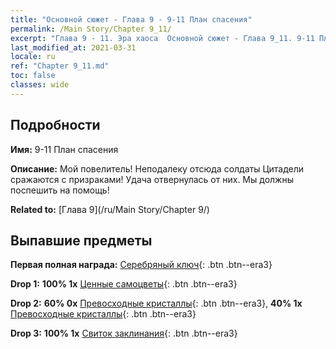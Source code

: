 ```yaml
---
title: "Основной сюжет - Глава 9 - 9-11 План спасения"
permalink: /Main Story/Chapter 9_11/
excerpt: "Глава 9 - 11. Эра хаоса  Основной сюжет - Глава 9_11. 9-11 План спасения"
last_modified_at: 2021-03-31
locale: ru
ref: "Chapter 9_11.md"
toc: false
classes: wide
---
```


## Подробности

 **Имя:** 9-11 План спасения

 **Описание:** Мой повелитель! Неподалеку отсюда солдаты Цитадели сражаются с призраками! Удача отвернулась от них. Мы должны поспешить на помощь!

 **Related to:** [Глава 9](/ru/Main Story/Chapter 9/)

## Выпавшие предметы

 **Первая полная награда:** [Серебряный ключ](/ru/Items/con_693/){: .btn .btn--era3}

 **Drop 1:** **100% 1x** [Ценные самоцветы](/ru/Items/mat_30/){: .btn .btn--era3}

 **Drop 2:** **60% 0x** [Превосходные кристаллы](/ru/Items/mat_24/){: .btn .btn--era3}, **40% 1x** [Превосходные кристаллы](/ru/Items/mat_24/){: .btn .btn--era3}

 **Drop 3:** **100% 1x** [Свиток заклинания](/ru/Items/con_694/){: .btn .btn--era3}

